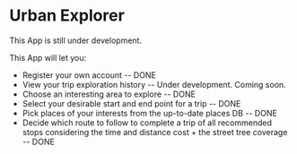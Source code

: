 # Urban Explorer

This App is still under development.

This App will let you:

* Register your own account -- DONE
* View your trip exploration history  -- Under development. Coming soon.
* Choose an interesting area to explore  -- DONE
* Select your desirable start and end point for a trip  -- DONE
* Pick places of your interests from the up-to-date places DB  -- DONE
* Decide which route to follow to complete a trip of all recommended stops considering the time and distance cost + the street tree coverage  -- DONE
